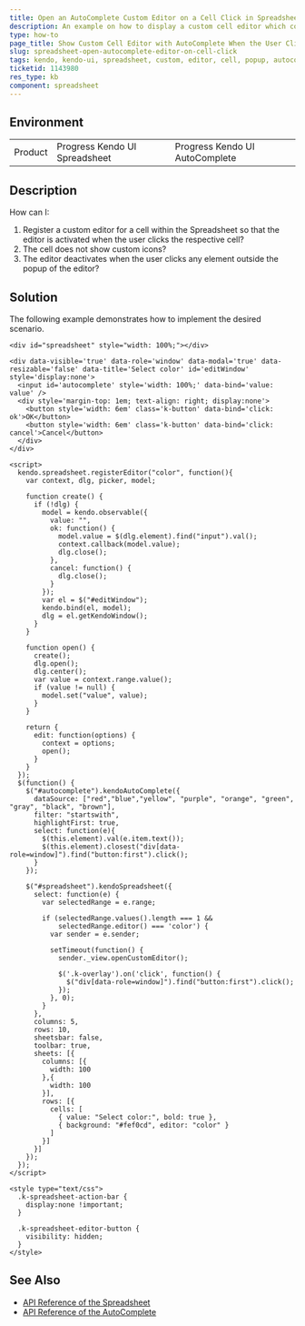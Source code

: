 ```yaml
---
title: Open an AutoComplete Custom Editor on a Cell Click in Spreadsheet
description: An example on how to display a custom cell editor which contains a Kendo UI AutoComplete when the user clicks a cell in the Kendo UI Spreadsheet.
type: how-to
page_title: Show Custom Cell Editor with AutoComplete When the User Clicks on a Cell | Kendo UI Spreadsheet
slug: spreadsheet-open-autocomplete-editor-on-cell-click
tags: kendo, kendo-ui, spreadsheet, custom, editor, cell, popup, autocomplete, open-on-click
ticketid: 1143980
res_type: kb
component: spreadsheet
---
```


## Environment

<table>
 <tr>
  <td>Product</td>
  <td>Progress Kendo UI Spreadsheet</td>
  <td>Progress Kendo UI AutoComplete</td>
 </tr>
</table>

## Description

How can I:
1. Register a custom editor for a cell within the Spreadsheet so that the editor is activated when the user clicks the respective cell?
1. The cell does not show custom icons?
1. The editor deactivates when the user clicks any element outside the popup of the editor?

## Solution

The following example demonstrates how to implement the desired scenario.

```dojo
<div id="spreadsheet" style="width: 100%;"></div>

<div data-visible='true' data-role='window' data-modal='true' data-resizable='false' data-title='Select color' id='editWindow' style='display:none'>
  <input id='autocomplete' style='width: 100%;' data-bind='value: value' />
  <div style='margin-top: 1em; text-align: right; display:none'>
    <button style='width: 6em' class='k-button' data-bind='click: ok'>OK</button>  
    <button style='width: 6em' class='k-button' data-bind='click: cancel'>Cancel</button>
  </div>
</div>

<script>
  kendo.spreadsheet.registerEditor("color", function(){
    var context, dlg, picker, model;

    function create() {
      if (!dlg) {
        model = kendo.observable({
          value: "",
          ok: function() {
            model.value = $(dlg.element).find("input").val();
            context.callback(model.value);
            dlg.close();
          },
          cancel: function() {
            dlg.close();
          }
        });
        var el = $("#editWindow");
        kendo.bind(el, model);
        dlg = el.getKendoWindow();
      }
    }

    function open() {
      create();
      dlg.open();
      dlg.center();
      var value = context.range.value();
      if (value != null) {
        model.set("value", value);
      }
    }

    return {
      edit: function(options) {
        context = options;
        open();
      }
    }
  });
  $(function() {
    $("#autocomplete").kendoAutoComplete({
      dataSource: ["red","blue","yellow", "purple", "orange", "green", "gray", "black", "brown"],
      filter: "startswith",
      highlightFirst: true,
      select: function(e){
        $(this.element).val(e.item.text());
        $(this.element).closest("div[data-role=window]").find("button:first").click();
      }
    });

    $("#spreadsheet").kendoSpreadsheet({
      select: function(e) {
        var selectedRange = e.range;

        if (selectedRange.values().length === 1 &&
            selectedRange.editor() === 'color') {
          var sender = e.sender;

          setTimeout(function() {
            sender._view.openCustomEditor();

            $('.k-overlay').on('click', function() {
              $("div[data-role=window]").find("button:first").click();
            });
          }, 0);
        }
      },
      columns: 5,
      rows: 10,
      sheetsbar: false,
      toolbar: true,
      sheets: [{
        columns: [{
          width: 100
        },{
          width: 100
        }],
        rows: [{
          cells: [
            { value: "Select color:", bold: true },
            { background: "#fef0cd", editor: "color" }
          ]
        }]
      }]
    });
  });
</script>

<style type="text/css">
  .k-spreadsheet-action-bar {
    display:none !important;
  }

  .k-spreadsheet-editor-button {
    visibility: hidden;
  }
</style>
```

## See Also

* [API Reference of the Spreadsheet](http://docs.telerik.com/kendo-ui/api/javascript/ui/spreadsheet)
* [API Reference of the AutoComplete](https://docs.telerik.com/kendo-ui/api/javascript/ui/autocomplete)
